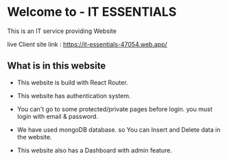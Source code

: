 # Welcome to - IT ESSENTIALS
This is an IT service providing Website


 live Client site link : https://it-essentials-47054.web.app/


## What is in this website 
- This website is build with React Router.

- This website has authentication system. 

- You can't go to some protected/private pages before login. you must login with email & password.

- We have used mongoDB database. so You can Insert and Delete data in the website.

- This website also has a Dashboard with admin feature.
